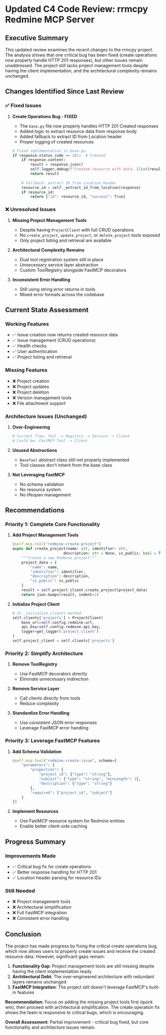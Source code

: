 # Updated C4 Code Review: rrmcpy Redmine MCP Server

## Executive Summary

This updated review examines the recent changes to the rrmcpy project. The analysis shows that one critical bug has been fixed (create operations now properly handle HTTP 201 responses), but other issues remain unaddressed. The project still lacks project management tools despite having the client implementation, and the architectural complexity remains unchanged.

## Changes Identified Since Last Review

### ✅ Fixed Issues

1. **Create Operations Bug - FIXED**
   - The `base.py` file now properly handles HTTP 201 Created responses
   - Added logic to extract resource data from response body
   - Added fallback to extract ID from Location header
   - Proper logging of created resources
   
   ```python
   # Fixed implementation in base.py
   if response.status_code == 201:  # Created
       if response.content:
           result = response.json()
           self.logger.debug(f"Created resource with data: {list(result.keys())}")
           return result
       
       # Fallback: extract ID from Location header
       resource_id = self._extract_id_from_location(response)
       if resource_id:
           return {"id": resource_id, "success": True}
   ```

### ❌ Unresolved Issues

1. **Missing Project Management Tools**
   - Despite having `ProjectClient` with full CRUD operations
   - No `create_project`, `update_project`, or `delete_project` tools exposed
   - Only project listing and retrieval are available
   
2. **Architectural Complexity Remains**
   - Dual tool registration system still in place
   - Unnecessary service layer abstraction
   - Custom ToolRegistry alongside FastMCP decorators
   
3. **Inconsistent Error Handling**
   - Still using string error returns in tools
   - Mixed error formats across the codebase

## Current State Assessment

### Working Features
- ✅ Issue creation now returns created resource data
- ✅ Issue management (CRUD operations)
- ✅ Health checks
- ✅ User authentication
- ✅ Project listing and retrieval

### Missing Features
- ❌ Project creation
- ❌ Project updates
- ❌ Project deletion
- ❌ Version management tools
- ❌ File attachment support

### Architecture Issues (Unchanged)

1. **Over-Engineering**
   ```python
   # Current flow: Tool -> Registry -> Service -> Client
   # Could be: FastMCP Tool -> Client
   ```

2. **Unused Abstractions**
   - `BaseTool` abstract class still not properly implemented
   - Tool classes don't inherit from the base class

3. **Not Leveraging FastMCP**
   - No schema validation
   - No resource system
   - No lifespan management

## Recommendations

### Priority 1: Complete Core Functionality

1. **Add Project Management Tools**
   ```python
   @self.mcp.tool("redmine-create-project")
   async def create_project(name: str, identifier: str, 
                          description: str = None, is_public: bool = True):
       """Create a new Redmine project"""
       project_data = {
           "name": name,
           "identifier": identifier,
           "description": description,
           "is_public": is_public
       }
       result = self.project_client.create_project(project_data)
       return json.dumps(result, indent=2)
   ```

2. **Initialize Project Client**
   ```python
   # In _initialize_clients method
   self.clients['projects'] = ProjectClient(
       base_url=self.config.redmine.url,
       api_key=self.config.redmine.api_key,
       logger=get_logger('project_client')
   )
   self.project_client = self.clients['projects']
   ```

### Priority 2: Simplify Architecture

1. **Remove ToolRegistry**
   - Use FastMCP decorators directly
   - Eliminate unnecessary indirection

2. **Remove Service Layer**
   - Call clients directly from tools
   - Reduce complexity

3. **Standardize Error Handling**
   - Use consistent JSON error responses
   - Leverage FastMCP error handling

### Priority 3: Leverage FastMCP Features

1. **Add Schema Validation**
   ```python
   @self.mcp.tool("redmine-create-issue", schema={
       "parameters": {
           "properties": {
               "project_id": {"type": "string"},
               "subject": {"type": "string", "minLength": 1},
               "description": {"type": "string"}
           },
           "required": ["project_id", "subject"]
       }
   })
   ```

2. **Implement Resources**
   - Use FastMCP resource system for Redmine entities
   - Enable better client-side caching

## Progress Summary

### Improvements Made
- ✅ Critical bug fix for create operations
- ✅ Better response handling for HTTP 201
- ✅ Location header parsing for resource IDs

### Still Needed
- ❌ Project management tools
- ❌ Architectural simplification
- ❌ Full FastMCP integration
- ❌ Consistent error handling

## Conclusion

The project has made progress by fixing the critical create operations bug, which now allows users to properly create issues and receive the created resource data. However, significant gaps remain:

1. **Functionality Gap**: Project management tools are still missing despite having the client implementation ready
2. **Architectural Debt**: The over-engineered architecture with redundant layers remains unchanged
3. **FastMCP Integration**: The project still doesn't leverage FastMCP's built-in features

**Recommendation**: Focus on adding the missing project tools first (quick win), then proceed with architectural simplification. The create operation fix shows the team is responsive to critical bugs, which is encouraging.

**Overall Assessment**: Partial improvement - critical bug fixed, but core functionality and architecture issues remain.
